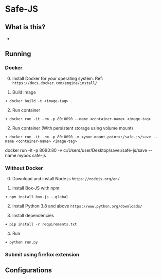 # Safe-JS

## What is this?
- 

## Running
### Docker

0. Install Docker for your operating system. Ref: `https://docs.docker.com/engine/install/` 

1. Build image
```
➜ docker build -t <image-tag> .
```

2. Run container
```
➜ docker run -it -rm -p 80:8090 --name <container-name> <image-tag>
```

2. Run container (With persistent storage using volume mount)
```
➜ docker run -it -rm -p 80:8090 -v <your-mount-point>:/safe-js/save --name <container-name> <image-tag>
```
docker run -it -p 8090:80 -v c:/Users/user/Desktop/save:/safe-js/save --name mybox safe-js


### Without Docker

0. Download and install Node.js `https://nodejs.org/en/`

1. Install Box-JS with npm
```
➜ npm install box-js --global
```

2. Install Python 3.8 and above `https://www.python.org/downloads/`

3. Install dependencies
```
➜ pip install -r requirements.txt
```
4. Run
```
➜ python run.py
```

### Submit using firefox extension

## Configurations
